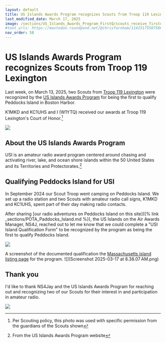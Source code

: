 ```yaml
---
layout: default
title: US Islands Awards Program recognizes Scouts from Troop 119 Lexington
last_modified_date: March 17, 2025
image: /sections/US_Islands_Awards_Program_FirstQ/scouts_receive_firstq_award.jpg
#toot_urls: https://mastodon.roundpond.net/@chrisfarnham/114151755075868310
nav_order: 58
---
```


# US Islands Awards Program recognizes Scouts from Troop 119 Lexington

Last week, on March 13, 2025, two Scouts from [Troop 119 Lexington](https://www.troop119.com/) were recognized by
the [US Islands Awards Program](https://usislands.org/) for being the first to qualify Peddocks Island in Boston Harbor.

K1MKD and KC1UHS and I (W1YTQ) received our awards at Troop 119 Lexington's Court of Honor.[^2]

[^2]: Per Scouting policy, this photo was used with specific permission from the guardians of the Scouts shown

![](scouts_receive_firstq_award.jpg)

## About the US Islands Awards Program

USI is an amateur radio award program centered around chasing and activating river, lake, and ocean shore islands within the 50 United States and its Territories and Protectorates.[^1]

[^1]: From the US Islands Awards Program website

## Qualifying Peddocks Island for USI

In September 2024  our Scout Troop went camping on Peddocks Island. We set up a radio station and two Scouts with 
amateur radio call signs, K1MKD and KC1UHS, spent part of their day making radio contacts. 

After 
sharing [our radio adventures on Peddocks Island on this site]({% link _sections/POTA_Paddocks_Island.md %}), 
the US Islands on the Air
Awards Manager, NS4J, reached out to let me know that we could complete a "USI Island Qualification Form" to be recognized
by the program as being the first to qualify Peddocks Island.

![](FirstQAward_USIslandsAwardsProgram.jpeg)

A screenshot of the documented qualification the 
[Massachusetts island listing page](https://usislands.org/massachusetts/) for the program.
![](Screenshot 2025-03-17 at 8.38.07 AM.png)

## Thank you
 
I'd like to thank NS4Jay and the US Islands Awards Program for reaching out and recognizing two of our
Scouts for their interest in and participation in amateur radio.

![](PXL_20240914_180445976.jpg)

